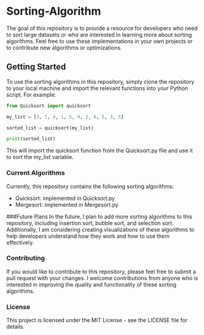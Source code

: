 # Sorting-Algorithm
The goal of this repository is to provide a resource for developers who need to sort large datasets or who are interested in learning more about sorting algorithms. Feel free to use these implementations in your own projects or to contribute new algorithms or optimizations.

## Getting Started

To use the sorting algorithms in this repository, simply clone the repository to your local machine and import the relevant functions into your Python script. For example:

```python
from Quicksort import quicksort

my_list = [3, 1, 4, 1, 5, 9, 2, 6, 5, 3, 5]

sorted_list = quicksort(my_list)

print(sorted_list)
```
This will import the quicksort function from the Quicksort.py file and use it to sort the my_list variable.

### Current Algorithms
Currently, this repository contains the following sorting algorithms:
- Quicksort: implemented in Quicksort.py
- Mergesort: implemented in Mergesort.py

###Future Plans
In the future, I plan to add more sorting algorithms to this repository, including insertion sort, bubble sort, and selection sort. Additionally, I am considering creating visualizations of these algorithms to help developers understand how they work and how to use them effectively.

### Contributing
If you would like to contribute to this repository, please feel free to submit a pull request with your changes. I welcome contributions from anyone who is interested in improving the quality and functionality of these sorting algorithms.

### License
This project is licensed under the MIT License - see the LICENSE file for details.


